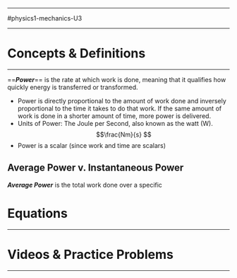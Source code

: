 __________________________
#physics1-mechanics-U3 
_____________________________

# Concepts & Definitions
___________________
==***Power***== is the rate at which work is done, meaning that it qualifies how quickly energy is transferred or transformed.
- Power is directly proportional to the amount of work done and inversely proportional to the time it takes to do that work. If the same amount of work is done in a shorter amount of time, more power is delivered. 
- Units of Power: The Joule per Second, also known as the watt (W). $$\frac{Nm}{s} $$
- Power is a scalar (since work and time are scalars)
## Average Power v. Instantaneous Power
***Average Power*** is the total work done over a specific
# Equations
_____________________

# Videos & Practice Problems
_______________________
